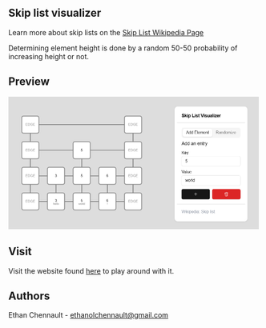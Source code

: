 ## Skip list visualizer

Learn more about skip lists on the [Skip List Wikipedia Page](https://en.wikipedia.org/wiki/Skip_list)

Determining element height is done by a random 50-50 probability of increasing height or not.

## Preview

<img src="https://github.com/3than0ls/skiplist-visualizer/blob/master/public/preview.PNG" alt="Preview" width="500"/>

## Visit

Visit the website found [here](https://skiplist-visualizer.vercel.app/) to play around with it.

## Authors

Ethan Chennault - <ethanolchennault@gmail.com>
